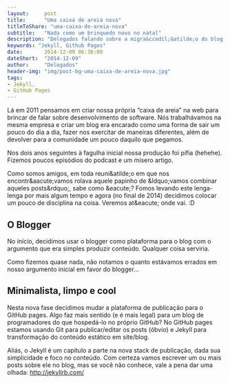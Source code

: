 ```yaml
---
layout:     post
title:      "Uma caixa de areia nova"
titleToShare: "uma-caixa-de-areia-nova"
subtitle:   "Nada como um brinquedo novo no natal"
description: "Delegados falando sobre a migra&ccedil;&atilde;o do blog para o github pages com Jekyll."
keywords: "Jekyll, Github Pages"
date:       2014-12-09 06:36:00
dateShort:  "2014-12-09"
author:     "Delegados"
header-img: "img/post-bg-uma-caixa-de-areia-nova.jpg"
tags:
- Jekyll,
- GitHub Pages
---
```


<p>
L&aacute; em 2011 pensamos em criar nossa pr&oacute;pria &ldquo;caixa de areia&rdquo; na web para brincar de falar sobre desenvolvimento de software. N&oacute;s trabalh&aacute;vamos na mesma empresa e criar um blog era encarado como uma forma de sair um pouco do dia a dia, fazer nos exercitar de maneiras diferentes, al&eacute;m de devolver para a comunidade um pouco daquilo que pegamos.
</p>

<p>
Nos dois anos seguintes &agrave; fagulha inicial nossa produ&ccedil;&atilde;o foi p&iacute;fia (hehehe). Fizemos poucos epis&oacute;dios do podcast e um m&iacute;sero artigo.
</p>

<p>
Como somos amigos, em toda reuni&amp;atilde;o em que nos encontr&amp;aacute;vamos rolava aquele papinho de &amp;ldquo;vamos combinar aqueles posts&amp;rdquo;, sabe como &amp;eacute;? Fomos levando este lenga-lenga por mais algum tempo e agora (no final de 2014) decidimos colocar um pouco de disciplina na coisa. Veremos at&amp;eacute; onde vai. :D
</p>

<h2 class="section-heading">O Blogger</h2>

<p>
No in&iacute;cio, decidimos usar o blogger como plataforma para o blog com o argumento que era simples produzir conte&uacute;do. Qualquer coisa serviria.
</p>

<p>
Como fizemos quase nada, n&atilde;o notamos o quanto est&aacute;vamos errados em nosso argumento inicial em favor do blogger&hellip;
</p>


<h2 class="section-heading">Minimalista, limpo e cool</h2>

<p>
Nesta nova fase decidimos mudar a plataforma de publica&ccedil;&atilde;o para o GitHub pages. Algo faz mais sentido (e &eacute; mais legal) para um blog de programadores do que hosped&aacute;-lo no pr&oacute;prio GitHub? No GitHub pages estamos usando Git para publicar/editar os posts (&oacute;bvio) e Jekyll para transforma&ccedil;&atilde;o do conte&uacute;do est&aacute;tico em site/blog.
</p>

<p>
Ali&aacute;s, o Jekyll &eacute; um cap&iacute;tulo a parte na nova stack de publica&ccedil;&atilde;o, dada sua simplicidade e foco no conte&uacute;do. Com certeza vamos escrever um ou mais posts sobre ele no blog, mas se voc&ecirc; n&atilde;o conhece, vale a pena dar uma olhada: 
    <a href="http://jekyllrb.com/" target="_blank">http://jekyllrb.com/</a>
</p>


